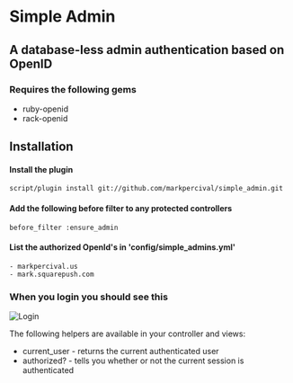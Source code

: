 # Simple Admin
## A database-less admin authentication based on OpenID

### Requires the following gems

  * ruby-openid
  * rack-openid

## Installation

#### Install the plugin

    script/plugin install git://github.com/markpercival/simple_admin.git

#### Add the following before filter to any protected controllers

    before_filter :ensure_admin
    
#### List the authorized OpenId's in 'config/simple_admins.yml'

    - markpercival.us
    - mark.squarepush.com

### When you login you should see this

![Login](http://img.skitch.com/20091110-fcteijh6y74q3qxm53ed7qyfr5.jpg 'Login Screen')

The following helpers are available in your controller and views:
	
  * current_user - returns the current authenticated user
  * authorized? - tells you whether or not the current session is authenticated

